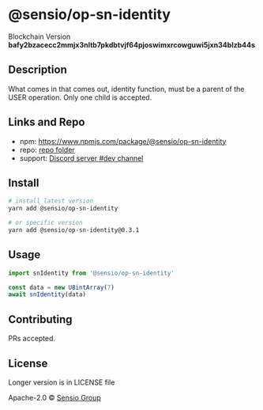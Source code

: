 # @sensio/op-sn-identity

Blockchain Version **bafy2bzacecc2mmjx3nltb7pkdbtvjf64pjoswimxrcowguwi5jxn34blzb44s**

## Description

What comes in that comes out, identity function, must be a parent of the USER operation. Only one child is accepted.

## Links and Repo

- npm: https://www.npmjs.com/package/@sensio/op-sn-identity
- repo: [repo folder](https://gitlab.com/sensio_group/network-js/-/tree/master/operations/snIdentity)
- support: [Discord server #dev channel](https://discord.gg/RQ9g29y)

## Install

```sh
# install latest version
yarn add @sensio/op-sn-identity

# or specific version
yarn add @sensio/op-sn-identity@0.3.1
```

## Usage

```ts
import snIdentity from '@sensio/op-sn-identity'

const data = new U8intArray(7)
await snIdentity(data)
```

## Contributing

PRs accepted.

## License

Longer version is in LICENSE file

Apache-2.0 © [Sensio Group](https://sensio.group)
